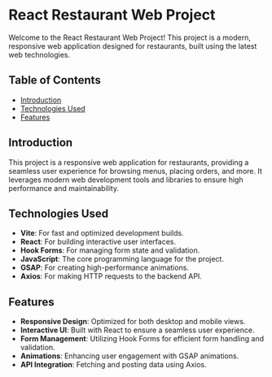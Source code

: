 # React Restaurant Web Project

Welcome to the React Restaurant Web Project! This project is a modern, responsive web application designed for restaurants, built using the latest web technologies.

## Table of Contents

- [Introduction](#introduction)
- [Technologies Used](#technologies-used)
- [Features](#features)

## Introduction

This project is a responsive web application for restaurants, providing a seamless user experience for browsing menus, placing orders, and more. It leverages modern web development tools and libraries to ensure high performance and maintainability.

## Technologies Used

- **Vite**: For fast and optimized development builds.
- **React**: For building interactive user interfaces.
- **Hook Forms**: For managing form state and validation.
- **JavaScript**: The core programming language for the project.
- **GSAP**: For creating high-performance animations.
- **Axios**: For making HTTP requests to the backend API.

## Features

- **Responsive Design**: Optimized for both desktop and mobile views.
- **Interactive UI**: Built with React to ensure a seamless user experience.
- **Form Management**: Utilizing Hook Forms for efficient form handling and validation.
- **Animations**: Enhancing user engagement with GSAP animations.
- **API Integration**: Fetching and posting data using Axios.

